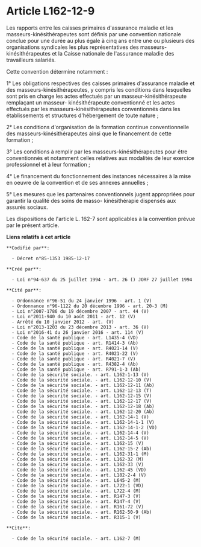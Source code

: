 # Article L162-12-9

Les rapports entre les caisses primaires d'assurance maladie et les masseurs-kinésithérapeutes sont définis par une
convention nationale conclue pour une durée au plus égale à cinq ans entre une ou plusieurs des organisations syndicales les
plus représentatives des masseurs-kinésithérapeutes et la Caisse nationale de l'assurance maladie des travailleurs salariés.

Cette convention détermine notamment :

1° Les obligations respectives des caisses primaires d'assurance maladie et des masseurs-kinésithérapeutes, y compris les
conditions dans lesquelles sont pris en charge les actes effectués par un masseur-kinésithérapeute remplaçant un masseur-
kinésithérapeute conventionné et les actes effectués par les masseurs-kinésithérapeutes conventionnés dans les établissements
et structures d'hébergement de toute nature ;

2° Les conditions d'organisation de la formation continue conventionnelle des masseurs-kinésithérapeutes ainsi que le
financement de cette formation ;

3° Les conditions à remplir par les masseurs-kinésithérapeutes pour être conventionnés et notamment celles relatives aux
modalités de leur exercice professionnel et à leur formation ;

4° Le financement du fonctionnement des instances nécessaires à la mise en oeuvre de la convention et de ses annexes
annuelles ;

5° Les mesures que les partenaires conventionnels jugent appropriées pour garantir la qualité des soins de masso-
kinésithérapie dispensés aux assurés sociaux.

Les dispositions de l'article L. 162-7 sont applicables à la convention prévue par le présent article.

**Liens relatifs à cet article**

	**Codifié par**:

	  - Décret n°85-1353 1985-12-17

	**Créé par**:

	  - Loi n°94-637 du 25 juillet 1994 - art. 26 () JORF 27 juillet 1994

	**Cité par**:

	  - Ordonnance n°96-51 du 24 janvier 1996 - art. 1 (V)
	  - Ordonnance n°96-1122 du 20 décembre 1996 - art. 20-3 (M)
	  - Loi n°2007-1786 du 19 décembre 2007 - art. 44 (V)
	  - Loi n°2011-940 du 10 août 2011 - art. 12 (V)
	  - Arrêté du 10 janvier 2012 - art. (V)
	  - Loi n°2013-1203 du 23 décembre 2013 - art. 36 (V)
	  - Loi n°2016-41 du 26 janvier 2016 - art. 114 (V)
	  - Code de la santé publique - art. L1435-4 (VD)
	  - Code de la santé publique - art. R1414-3 (Ab)
	  - Code de la santé publique - art. R4021-14 (V)
	  - Code de la santé publique - art. R4021-22 (V)
	  - Code de la santé publique - art. R4021-7 (V)
	  - Code de la santé publique - art. R4382-4 (Ab)
	  - Code de la santé publique - art. R791-1-3 (Ab)
	  - Code de la sécurité sociale. - art. L162-1-13 (V)
	  - Code de la sécurité sociale. - art. L162-12-10 (V)
	  - Code de la sécurité sociale. - art. L162-12-11 (Ab)
	  - Code de la sécurité sociale. - art. L162-12-13 (T)
	  - Code de la sécurité sociale. - art. L162-12-15 (V)
	  - Code de la sécurité sociale. - art. L162-12-17 (V)
	  - Code de la sécurité sociale. - art. L162-12-18 (Ab)
	  - Code de la sécurité sociale. - art. L162-12-20 (Ab)
	  - Code de la sécurité sociale. - art. L162-14-1 (V)
	  - Code de la sécurité sociale. - art. L162-14-1-1 (V)
	  - Code de la sécurité sociale. - art. L162-14-1-2 (VD)
	  - Code de la sécurité sociale. - art. L162-14-4 (V)
	  - Code de la sécurité sociale. - art. L162-14-5 (V)
	  - Code de la sécurité sociale. - art. L162-15 (V)
	  - Code de la sécurité sociale. - art. L162-15-2 (Ab)
	  - Code de la sécurité sociale. - art. L162-31-1 (M)
	  - Code de la sécurité sociale. - art. L162-32 (M)
	  - Code de la sécurité sociale. - art. L162-33 (V)
	  - Code de la sécurité sociale. - art. L162-45 (VD)
	  - Code de la sécurité sociale. - art. L182-2-4 (V)
	  - Code de la sécurité sociale. - art. L645-2 (M)
	  - Code de la sécurité sociale. - art. L722-1 (VD)
	  - Code de la sécurité sociale. - art. L722-4 (M)
	  - Code de la sécurité sociale. - art. R147-3 (V)
	  - Code de la sécurité sociale. - art. R147-4 (V)
	  - Code de la sécurité sociale. - art. R161-72 (V)
	  - Code de la sécurité sociale. - art. R162-50-9 (Ab)
	  - Code de la sécurité sociale. - art. R315-1 (V)

	**Cite**:

	  - Code de la sécurité sociale. - art. L162-7 (M)
